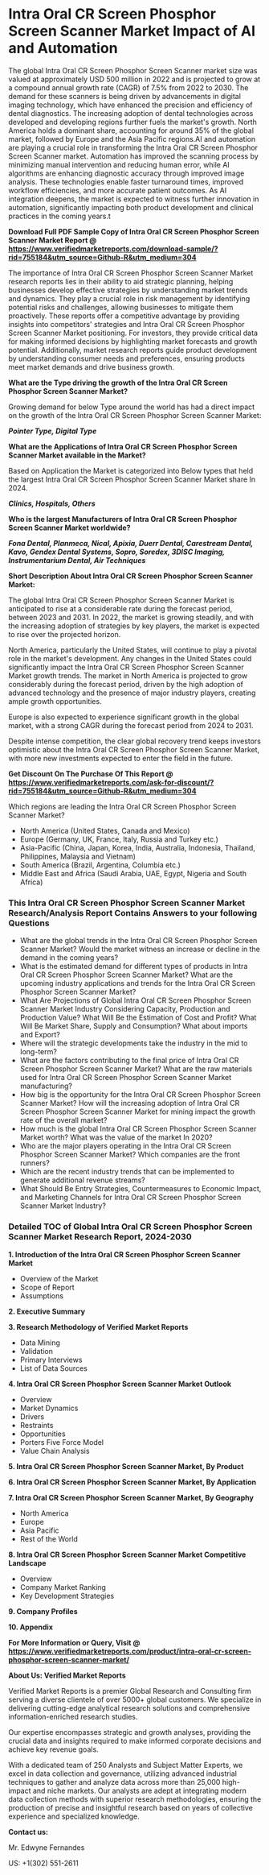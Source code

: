 <meta name="title" content="Global Intra Oral CR Screen Phosphor Screen Scanner Market Impact of AI and Automation"><meta name="description" content="The global Intra Oral CR Screen Phosphor Screen Scanner market size was valued at approximately USD 500 million in 2022 and is projected to grow at a compound annual grow"><meta name="title" content="Intra Oral CR Screen Phosphor Screen Scanner Market Size, Share, Scope, Trends, Growth, Opportunities, Analysis, Forecast"><h1>Intra Oral CR Screen Phosphor Screen Scanner Market Impact of AI and Automation</h1>The global Intra Oral CR Screen Phosphor Screen Scanner market size was valued at approximately USD 500 million in 2022 and is projected to grow at a compound annual growth rate (CAGR) of 7.5% from 2022 to 2030. The demand for these scanners is being driven by advancements in digital imaging technology, which have enhanced the precision and efficiency of dental diagnostics. The increasing adoption of dental technologies across developed and developing regions further fuels the market's growth. North America holds a dominant share, accounting for around 35% of the global market, followed by Europe and the Asia Pacific regions.AI and automation are playing a crucial role in transforming the Intra Oral CR Screen Phosphor Screen Scanner market. Automation has improved the scanning process by minimizing manual intervention and reducing human error, while AI algorithms are enhancing diagnostic accuracy through improved image analysis. These technologies enable faster turnaround times, improved workflow efficiencies, and more accurate patient outcomes. As AI integration deepens, the market is expected to witness further innovation in automation, significantly impacting both product development and clinical practices in the coming years.t</p><p id="" class=""><strong>Download Full PDF Sample Copy of Intra Oral CR Screen Phosphor Screen Scanner Market Report @ <a href="https://www.verifiedmarketreports.com/download-sample/?rid=755184&utm_source=Github-R&utm_medium=304" target="_blank">https://www.verifiedmarketreports.com/download-sample/?rid=755184&utm_source=Github-R&utm_medium=304</a></strong></p><p>The importance of&nbsp;Intra Oral CR Screen Phosphor Screen Scanner Market research reports lies in their ability to aid strategic planning, helping businesses develop effective strategies by understanding market trends and dynamics. They play a crucial role in risk management by identifying potential risks and challenges, allowing businesses to mitigate them proactively. These reports offer a competitive advantage by providing insights into competitors' strategies and Intra Oral CR Screen Phosphor Screen Scanner Market positioning. For investors, they provide critical data for making informed decisions by highlighting market forecasts and growth potential. Additionally, market research reports guide product development by understanding consumer needs and preferences, ensuring products meet market demands and drive business growth.</p><p><strong>What are the&nbsp;Type driving the growth of the Intra Oral CR Screen Phosphor Screen Scanner Market?</strong></p><p id="" class="">Growing demand for below Type around the world has had a direct impact on the growth of the Intra Oral CR Screen Phosphor Screen Scanner Market:</p><em><strong>Pointer Type, Digital Type</strong></em></p><strong>What are the&nbsp;Applications&nbsp;of Intra Oral CR Screen Phosphor Screen Scanner Market available in the Market?</strong></p><p id="" class="">Based on Application the Market is categorized into Below types that held the largest Intra Oral CR Screen Phosphor Screen Scanner Market share In 2024.</p><em><strong>Clinics, Hospitals, Others</strong></em></p><strong>Who is the largest Manufacturers of Intra Oral CR Screen Phosphor Screen Scanner Market worldwide?</strong></p><p><em><strong>Fona Dental, Planmeca, Nical, Apixia, Duerr Dental, Carestream Dental, Kavo, Gendex Dental Systems, Sopro, Soredex, 3DISC Imaging, Instrumentarium Dental, Air Techniques</strong></em></p><p id="" class=""><strong>Short Description About Intra Oral CR Screen Phosphor Screen Scanner Market:</strong></p><p>The global Intra Oral CR Screen Phosphor Screen Scanner Market is anticipated to rise at a considerable rate during the forecast period, between 2023 and 2031. In 2022, the market is growing steadily, and with the increasing adoption of strategies by key players, the market is expected to rise over the projected horizon.</p><p>North America, particularly the United States, will continue to play a pivotal role in the market's development. Any changes in the United States could significantly impact the Intra Oral CR Screen Phosphor Screen Scanner Market growth trends. The market in North America is projected to grow considerably during the forecast period, driven by the high adoption of advanced technology and the presence of major industry players, creating ample growth opportunities.</p><p>Europe is also expected to experience significant growth in the global market, with a strong CAGR during the forecast period from 2024 to 2031.</p><p>Despite intense competition, the clear global recovery trend keeps investors optimistic about the Intra Oral CR Screen Phosphor Screen Scanner Market, with more new investments expected to enter the field in the future.</p><p id="" class=""><strong>Get Discount On The Purchase Of This Report @ <a href="https://www.verifiedmarketreports.com/ask-for-discount/?rid=755184&utm_source=Github-R&utm_medium=304" target="_blank">https://www.verifiedmarketreports.com/ask-for-discount/?rid=755184&utm_source=Github-R&utm_medium=304</a></strong></p>Which regions are leading the Intra Oral CR Screen Phosphor Screen Scanner Market?</p><ul><li>North America (United States, Canada and Mexico)</li><li>Europe (Germany, UK, France, Italy, Russia and Turkey etc.)</li><li>Asia-Pacific (China, Japan, Korea, India, Australia, Indonesia, Thailand, Philippines, Malaysia and Vietnam)</li><li>South America (Brazil, Argentina, Columbia etc.)</li><li>Middle East and Africa (Saudi Arabia, UAE, Egypt, Nigeria and South Africa)</li></ul><h3 id="" class="">This Intra Oral CR Screen Phosphor Screen Scanner Market Research/Analysis Report Contains Answers to your following Questions</h3><ul><li>What are the global trends in the Intra Oral CR Screen Phosphor Screen Scanner Market? Would the market witness an increase or decline in the demand in the coming years?</li><li>What is the estimated demand for different types of products in Intra Oral CR Screen Phosphor Screen Scanner Market? What are the upcoming industry applications and trends for the Intra Oral CR Screen Phosphor Screen Scanner Market?</li><li>What Are Projections of Global Intra Oral CR Screen Phosphor Screen Scanner Market Industry Considering Capacity, Production and Production Value? What Will Be the Estimation of Cost and Profit? What Will Be Market Share, Supply and Consumption? What about imports and Export?</li><li>Where will the strategic developments take the industry in the mid to long-term?</li><li>What are the factors contributing to the final price of Intra Oral CR Screen Phosphor Screen Scanner Market? What are the raw materials used for Intra Oral CR Screen Phosphor Screen Scanner Market manufacturing?</li><li>How big is the opportunity for the Intra Oral CR Screen Phosphor Screen Scanner Market? How will the increasing adoption of Intra Oral CR Screen Phosphor Screen Scanner Market for mining impact the growth rate of the overall market?</li><li>How much is the global Intra Oral CR Screen Phosphor Screen Scanner Market worth? What was the value of the market In 2020?</li><li>Who are the major players operating in the Intra Oral CR Screen Phosphor Screen Scanner Market? Which companies are the front runners?</li><li>Which are the recent industry trends that can be implemented to generate additional revenue streams?</li><li>What Should Be Entry Strategies, Countermeasures to Economic Impact, and Marketing Channels for Intra Oral CR Screen Phosphor Screen Scanner Market Industry?</li></ul><h3 id="" class="">Detailed TOC of Global Intra Oral CR Screen Phosphor Screen Scanner Market Research Report, 2024-2030</h3><p id="" class=""><strong>1. Introduction of the Intra Oral CR Screen Phosphor Screen Scanner Market</strong></p><ul><li>Overview of the Market</li><li>Scope of Report</li><li>Assumptions</li></ul><p id="" class=""><strong>2. Executive Summary</strong></p><p id="" class=""><strong>3. Research Methodology of Verified Market Reports</strong></p><ul><li>Data Mining</li><li>Validation</li><li>Primary Interviews</li><li>List of Data Sources</li></ul><p id="" class=""><strong>4. Intra Oral CR Screen Phosphor Screen Scanner Market Outlook</strong></p><ul><li>Overview</li><li>Market Dynamics</li><li>Drivers</li><li>Restraints</li><li>Opportunities</li><li>Porters Five Force Model</li><li>Value Chain Analysis</li></ul><p id="" class=""><strong>5. Intra Oral CR Screen Phosphor Screen Scanner Market, By Product</strong></p><p id="" class=""><strong>6. Intra Oral CR Screen Phosphor Screen Scanner Market, By Application</strong></p><p id="" class=""><strong>7. Intra Oral CR Screen Phosphor Screen Scanner Market, By Geography</strong></p><ul><li>North America</li><li>Europe</li><li>Asia Pacific</li><li>Rest of the World</li></ul><p id="" class=""><strong>8. Intra Oral CR Screen Phosphor Screen Scanner Market Competitive Landscape</strong></p><ul><li>Overview</li><li>Company Market Ranking</li><li>Key Development Strategies</li></ul><p id="" class=""><strong>9. Company Profiles</strong></p><p id="" class=""><strong>10. Appendix</strong></p><p id="" class=""><strong>For More Information or Query, Visit @ <a href="https://www.verifiedmarketreports.com/product/intra-oral-cr-screen-phosphor-screen-scanner-market/" target="_blank">https://www.verifiedmarketreports.com/product/intra-oral-cr-screen-phosphor-screen-scanner-market/</a></strong></p><p id="" class=""><strong>About Us: Verified Market Reports</strong></p><p id="" class="">Verified Market Reports is a premier Global Research and Consulting firm serving a diverse clientele of over 5000+ global customers. We specialize in delivering cutting-edge analytical research solutions and comprehensive information-enriched research studies.</p><p id="" class="">Our expertise encompasses strategic and growth analyses, providing the crucial data and insights required to make informed corporate decisions and achieve key revenue goals.</p><p id="" class="">With a dedicated team of 250 Analysts and Subject Matter Experts, we excel in data collection and governance, utilizing advanced industrial techniques to gather and analyze data across more than 25,000 high-impact and niche markets. Our analysts are adept at integrating modern data collection methods with superior research methodologies, ensuring the production of precise and insightful research based on years of collective experience and specialized knowledge.</p><p id="" class=""><strong>Contact us:</strong></p><p id="" class="">Mr. Edwyne Fernandes</p><p id="" class="">US: +1(302) 551-2611</p>